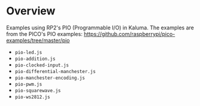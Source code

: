 # Overview

Examples using RP2's PIO (Programmable I/O) in Kaluma. The examples are from the PICO's PIO examples: https://github.com/raspberrypi/pico-examples/tree/master/pio

- `pio-led.js`
- `pio-addition.js`
- `pio-clocked-input.js`
- `pio-differential-manchester.js`
- `pio-manchester-encoding.js`
- `pio-pwm.js`
- `pio-squarewave.js`
- `pio-ws2812.js`
